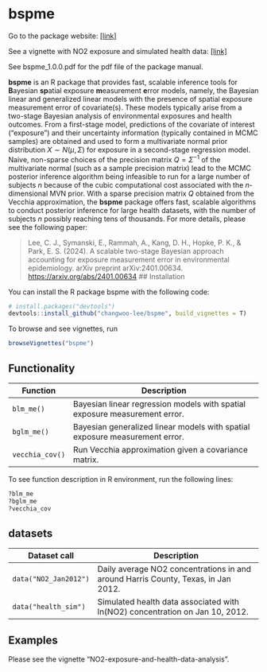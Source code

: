 
<!-- README.md is generated from README.Rmd. Please edit that file -->

# bspme

<!-- badges: start -->
<!-- badges: end -->

Go to the package website:
[\[link\]](https://changwoo-lee.github.io/bspme/)

See a vignette with NO2 exposure and simulated health data:
[\[link\]](https://changwoo-lee.github.io/bspme/articles/no2-exposure-and-health-data-analysis.html)

See bspme_1.0.0.pdf for the pdf file of the package manual.

**bspme** is an R package that provides fast, scalable inference tools
for **B**ayesian **sp**atial exposure **m**easurement **e**rror models,
namely, the Bayesian linear and generalized linear models with the
presence of spatial exposure measurement error of covariate(s). These
models typically arise from a two-stage Bayesian analysis of
environmental exposures and health outcomes. From a first-stage model,
predictions of the covariate of interest (“exposure”) and their
uncertainty information (typically contained in MCMC samples) are
obtained and used to form a multivariate normal prior distribution
$X\sim N(\mu, \Sigma)$ for exposure in a second-stage regression model.
Naive, non-sparse choices of the precision matrix $Q = \Sigma^{-1}$ of
the multivariate normal (such as a sample precision matrix) lead to the
MCMC posterior inference algorithm being infeasible to run for a large
number of subjects $n$ because of the cubic computational cost
associated with the $n$-dimensional MVN prior. With a sparse precision
matrix $Q$ obtained from the Vecchia approximation, the **bspme**
package offers fast, scalable algorithms to conduct posterior inference
for large health datasets, with the number of subjects $n$ possibly
reaching tens of thousands. For more details, please see the following
paper:

> Lee, C. J., Symanski, E., Rammah, A., Kang, D. H., Hopke, P. K., &
> Park, E. S. (2024). A scalable two-stage Bayesian approach accounting
> for exposure measurement error in environmental epidemiology. arXiv
> preprint arXiv:2401.00634. <https://arxiv.org/abs/2401.00634> \##
> Installation

You can install the R package bspme with the following code:

``` r
# install.packages("devtools")
devtools::install_github("changwoo-lee/bspme", build_vignettes = T)
```

To browse and see vignettes, run

``` r
browseVignettes("bspme")
```

## Functionality

| Function        | Description                                                                 |
|-----------------|-----------------------------------------------------------------------------|
| `blm_me()`      | Bayesian linear regression models with spatial exposure measurement error.  |
| `bglm_me()`     | Bayesian generalized linear models with spatial exposure measurement error. |
| `vecchia_cov()` | Run Vecchia approximation given a covariance matrix.                        |

To see function description in R environment, run the following lines:

``` r
?blm_me
?bglm_me
?vecchia_cov
```

## datasets

| Dataset call          | Description                                                                       |
|-----------------------|-----------------------------------------------------------------------------------|
| `data("NO2_Jan2012")` | Daily average NO2 concentrations in and around Harris County, Texas, in Jan 2012. |
| `data("health_sim")`  | Simulated health data associated with ln(NO2) concentration on Jan 10, 2012.      |

## Examples

Please see the vignette “NO2-exposure-and-health-data-analysis”.
